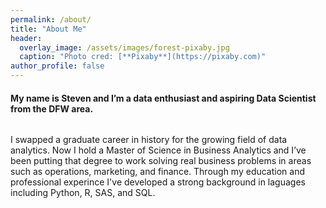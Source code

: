 ```yaml
---
permalink: /about/
title: "About Me"
header:
  overlay_image: /assets/images/forest-pixaby.jpg
  caption: "Photo cred: [**Pixaby**](https://pixaby.com)"
author_profile: false  
---
```


#### My name is Steven and I’m a data enthusiast and aspiring Data Scientist from the DFW area.  

<figure>
<img src="{{ site.url }}{{ site.baseurl }}/assets/images/AboutPic.png" alt="">
</figure>

I swapped a graduate career in history for the growing field of data analytics. Now I hold a Master of Science in Business Analytics and I’ve been putting that degree to work solving real business problems in areas such as operations, marketing, and finance. Through my education and professional experince I've developed a strong background in laguages including Python, R, SAS, and SQL.  
